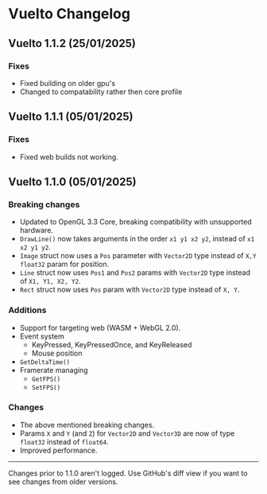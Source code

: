 # Vuelto Changelog

## Vuelto 1.1.2 (25/01/2025)

### Fixes
- Fixed building on older gpu's
- Changed to compatability rather then core profile

## Vuelto 1.1.1 (05/01/2025)

### Fixes

- Fixed web builds not working.

## Vuelto 1.1.0 (05/01/2025)

### Breaking changes

- Updated to OpenGL 3.3 Core, breaking compatibility with unsupported hardware.
- `DrawLine()` now takes arguments in the order `x1 y1 x2 y2`, instead of `x1 x2 y1 y2`.
- `Image` struct now uses a `Pos` parameter with `Vector2D` type instead of `X,Y` `float32` param for position.
- `Line` struct now uses `Pos1` and `Pos2` params with `Vector2D` type instead of `X1, Y1, X2, Y2`.
- `Rect` struct now uses `Pos` param with `Vector2D` type instead of `X, Y`.

### Additions

- Support for targeting web (WASM + WebGL 2.0).
- Event system
  - KeyPressed, KeyPressedOnce, and KeyReleased
  - Mouse position
- `GetDeltaTime()`
- Framerate managing
  - `GetFPS()`
  - `SetFPS()`

### Changes

- The above mentioned breaking changes.
- Params `X` and `Y` (and `Z`) for `Vector2D` and `Vector3D` are now of type `float32` instead of `float64`.
- Improved performance.

---

Changes prior to 1.1.0 aren't logged. Use GitHub's diff view if you want to see changes from older versions.
